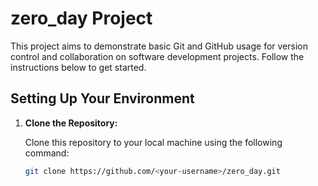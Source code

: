 # zero_day Project

This project aims to demonstrate basic Git and GitHub usage for version control and collaboration on software development projects. Follow the instructions below to get started.

## Setting Up Your Environment

1. **Clone the Repository:**

   Clone this repository to your local machine using the following command:

   ```bash
   git clone https://github.com/<your-username>/zero_day.git

